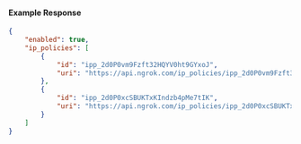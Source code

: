 <!-- Code generated for API Clients. DO NOT EDIT. -->

#### Example Response

```json
{
	"enabled": true,
	"ip_policies": [
		{
			"id": "ipp_2d0P0vm9Fzft32HQYV0ht9GYxoJ",
			"uri": "https://api.ngrok.com/ip_policies/ipp_2d0P0vm9Fzft32HQYV0ht9GYxoJ"
		},
		{
			"id": "ipp_2d0P0xcSBUKTxKIndzb4pMe7tIK",
			"uri": "https://api.ngrok.com/ip_policies/ipp_2d0P0xcSBUKTxKIndzb4pMe7tIK"
		}
	]
}
```
